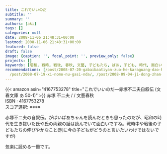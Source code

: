 ```yaml
---
title: これでいいのだ
subtitle: ''
summary: ''
authors: [aki]
tags: []
categories: null
date: 2008-11-06 21:48:31+00:00
lastmod: 2008-11-06 21:48:31+00:00
featured: false
draft: false
image: {caption: '', focal_point: '', preview_only: false}
projects: []
keywords: [昭和, 戦時, 戦後, 春秋, 文藝, 子どもたち, ばあ, 子ども, 時代, 面白い]
recommendations: [/post/2008-07-20-gabaibaatiyan-zuo-he-karaguang-dao-he-mezasejia-zi-yuan/,
  /post/2008-07-19-xi-nomo-nu-gasi-nda/, /post/2008-09-04-ji-dong-zhan-shi-gandamuthe-origin-16-17/]
---
```

{{< amazon asin="4167753278" title="これでいいのだ―赤塚不二夫自叙伝 (文春文庫 あ 50-1)" >}}
赤塚 不二夫 / / 文藝春秋  
ISBN : 4167753278  
スコア選択: ※※※※  
  
赤塚不二夫の自叙伝。がばいばあちゃんを読んだときも思ったのだが、昭和の時代を生き抜いた氏や氏の両親の話は読んでいて面白いですね。戦時中や戦後の子どもたちの伸びやかなこと(別に今の子どもがどうのと言いたいわけではないですが)  
  
気楽に読める一冊です。



